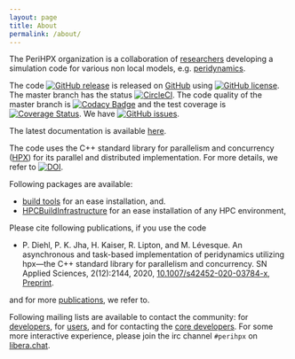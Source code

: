 ```yaml
---
layout: page
title: About
permalink: /about/
---
```


The PeriHPX organization is a collaboration of [researchers](/team) developing a simulation code for various non local models, e.g. [peridynamics](https://en.wikipedia.org/wiki/Peridynamics). 

The code [![GitHub release](https://img.shields.io/github/release/nonlocalmodels/NLMech.svg)](https://GitHub.com/nonlocalmodels/NLMech/releases/) is released on [GitHub](https://github.com/nonlocalmodels) using [![GitHub license](https://img.shields.io/github/license/nonlocalmodels/nonlocalmodels.github.io.svg)](https://github.com/nonlocalmodels/nonlocalmodels.github.io/blob/master/LICENSE). The master branch  has the status [![CircleCI](https://circleci.com/gh/nonlocalmodels/NLMech.svg?style=shield)](https://circleci.com/gh/nonlocalmodels/nonlocalheatequation). The code quality of the master branch is [![Codacy Badge](https://app.codacy.com/project/badge/Grade/118379d7d745464584b73e9e06f60462)](https://www.codacy.com/gh/nonlocalmodels/NLMech?utm_source=github.com&amp;utm_medium=referral&amp;utm_content=nonlocalmodels/NLMech&amp;utm_campaign=Badge_Grade) and the test coverage is [![Coverage Status](https://coveralls.io/repos/github/nonlocalmodels/NLMech/badge.svg?branch=master)](https://coveralls.io/github/nonlocalmodels/NLMech?branch=master). We have [![GitHub issues](https://img.shields.io/github/issues/nonlocalmodels/nlmech.svg)](https://github.com/nonlocalmodels/NLMech/issues).

The latest documentation is available [here](https://perihpx.github.io/documentation/).

The code uses the C++ standard library for parallelism and concurrency ([HPX](https://github.com/STEllAR-GROUP)) for its parallel and distributed implementation. For more details, we refer to [![DOI](https://joss.theoj.org/papers/10.21105/joss.02352/status.svg)](https://doi.org/10.21105/joss.02352). 

Following packages are available:

* [build tools](https://github.com/perihpx/buildscripts) for an ease installation, and.
* [HPCBuildInfrastructure](https://github.com/perihpx/HPCBuildInfrastructure) for an ease installation of any HPC environment,

Please cite following publications, if you use the code

*  P. Diehl, P. K. Jha, H. Kaiser, R. Lipton, and M. Lévesque. An asynchronous and task-based implementation of peridynamics utilizing hpx—the C++ standard library for parallelism and concurrency. SN Applied Sciences, 2(12):2144, 2020, [10.1007/s42452-020-03784-x](https://doi.org/10.1007/s42452-020-03784-x), [Preprint](https://arxiv.org/abs/1806.06917). 

and for more [publications](https://perihpx.github.io/publications/), we refer to. 

Following mailing lists are available to contact the community: for [developers](https://groups.google.com/g/perihpx-developers), for [users](https://groups.google.com/g/perihpx-users), and for contacting the [core developers](https://groups.google.com/g/perihpx-fellows). For some more interactive experience, please join the irc channel `#perihpx` on [libera.chat](https://web.libera.chat).  

